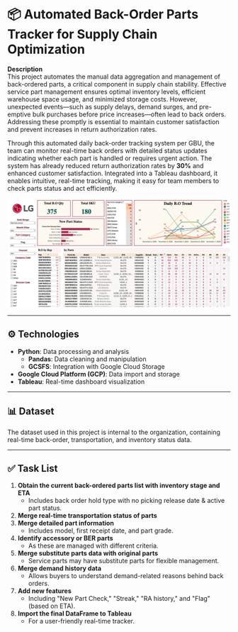# 📦 Automated Back-Order Parts Tracker for Supply Chain Optimization

**Description**  
This project automates the manual data aggregation and management of back-ordered parts, a critical component in supply chain stability. Effective service part management ensures optimal inventory levels, efficient warehouse space usage, and minimized storage costs. However, unexpected events—such as supply delays, demand surges, and pre-emptive bulk purchases before price increases—often lead to back orders. Addressing these promptly is essential to maintain customer satisfaction and prevent increases in return authorization rates.

Through this automated daily back-order tracking system per GBU, the team can monitor real-time back orders with detailed status updates indicating whether each part is handled or requires urgent action. The system has already reduced return authorization rates by **30%** and enhanced customer satisfaction. Integrated into a Tableau dashboard, it enables intuitive, real-time tracking, making it easy for team members to check parts status and act efficiently.

![Backorder-Daily-Tracker](Tableau_dashboard.png)

---

## ⚙️ Technologies

- **Python**: Data processing and analysis
  - **Pandas**: Data cleaning and manipulation
  - **GCSFS**: Integration with Google Cloud Storage
- **Google Cloud Platform (GCP)**: Data import and storage
- **Tableau**: Real-time dashboard visualization

---

## 📊 Dataset

The dataset used in this project is internal to the organization, containing real-time back-order, transportation, and inventory status data.

---

## ✅ Task List

1. **Obtain the current back-ordered parts list with inventory stage and ETA**
   - Includes back order hold type with no picking release date & active part status.
2. **Merge real-time transportation status of parts**
3. **Merge detailed part information** 
   - Includes model, first receipt date, and part grade.
4. **Identify accessory or BER parts**
   - As these are managed with different criteria.
5. **Merge substitute parts data with original parts**
   - Service parts may have substitute parts for flexible management.
6. **Merge demand history data**
   - Allows buyers to understand demand-related reasons behind back orders.
7. **Add new features** 
   - Including "New Part Check," "Streak," "RA history," and "Flag" (based on ETA).
8. **Import the final DataFrame to Tableau** 
   - For a user-friendly real-time tracker.
